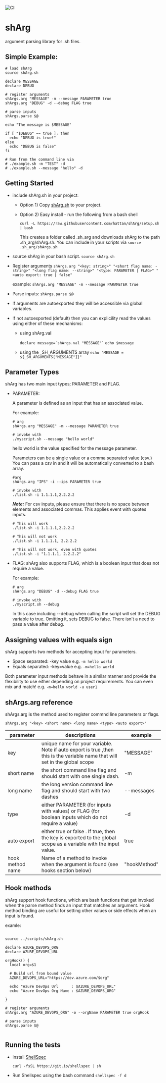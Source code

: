 ![CI](https://github.com/hattan/shArg/workflows/CI/badge.svg)

# shArg
argument parsing library for .sh files. 


## Simple Example:

```shell
# load shArg
source shArg.sh

declare MESSAGE
declare DEBUG

# register arguments
shArgs.arg "MESSAGE" -m --message PARAMETER true
shArgs.arg "DEBUG" -d --debug FLAG true

# parse inputs
shArgs.parse $@

echo "The message is $MESSAGE"

if [ "$DEBUG" == true ]; then
  echo "DEBUG is true!"
else
  echo "DEBUG is false"
fi

# Run from the command line via
# ./example.sh -m "TEST" -d
# ./example.sh --message "hello" -d
```

## Getting Started

* include shArg.sh in your project:
  * Option 1) Copy [shArg.sh](scripts/shArg.sh) to your project. 
  * Option 2) Easy install - run the following from a bash shell 
  
    `curl -L https://raw.githubusercontent.com/hattan/shArg/setup.sh | bash`

    This creates a folder called .sh_arg and downloads shArg to the path .sh_arg/shArg.sh. You can include in your scripts via `source .sh_arg/shArgs.sh`

* source shArg in your bash script.
  ```source shArg.sh```
* Register arguments
  ```shArgs.arg "<key: string>" "<short flag name: -string>" "<long flag name: --string>" "<type: PARAMETER | FLAG>" "<auto export: true | false"```

  example: ```shArgs.arg "MESSAGE" -m --message PARAMETER true```

* Parse inputs: ```shArgs.parse $@```

 * If arguments are autoexported they will be accessible via global variables.
*  If not autoexported (default) then you can explicility read the values using either of these mechanisms:

    * using shArg.val

      ``` declare message=`shArgs.val "MESSAGE"` ```
      ``` echo $message ```

    * using the _SH_ARGUMENTS array
      ``` echo "MESSAGE = ${_SH_ARGUMENTS["MESSAGE"]}" ```

## Parameter Types

shArg has two main input types; PARAMETER and FLAG. 

* PARAMETER:

  A parameter is defined as an input that has an associated value.

  For example: 

  ```shell
  # arg
  shArgs.arg "MESSAGE" -m --message PARAMETER true

  # invoke with
  ./myscript.sh --message "hello world"
  ```

  hello world is the value specified for the message parameter.

  Parameters can be a single value or a comma separated value (csv.) You can pass a csv in and it will be automatically converted to a bash array.

  ```shell
  #arg 
  shArgs.arg "IPS" -i --ips PARAMETER true 

  # invoke with
  ./list.sh -i 1.1.1.1,2.2.2.2
  ```

  ***Note:*** For csv inputs, please ensure that there is no space between elements and associated commas. This applies event with quotes inputs.

  ```shell
  # This will work
  ./list.sh -i 1.1.1.1,2.2.2.2

  # This will not work
  ./list.sh -i 1.1.1.1, 2.2.2.2

  # This will not work, even with quotes
  ./list.sh -i "1.1.1.1, 2.2.2.2"
  ```

* FLAG:
  shArg also supports FLAG, which is a boolean input that does not require a value.

  For example:

  ```shell
  # arg 
  shArgs.arg "DEBUG" -d --debug FLAG true

  # invoke with
  ./myscript.sh --debug
  ```

  In this case including --debug when calling the script will set the DEBUG variable to true. Omitting it, sets DEBUG to false. There isn't a need to pass a value after debug.

## Assigning values with equals sign

shArg supports two methods for accepting input for parameters.

* Space separated: -key value  e.g. `-m hello world`
* Equals separated: -key=value e.g. `-m=hello world`

Both parameter input methods behave in a similar manner and provide the flexibility to use either depending on project requirements. You can even mix and match! e.g. `-m=hello world -u user1`

## shArgs.arg reference

shArgs.arg is the method used to register commnd line parameters or flags.

  ```shArgs.arg "<key> <short name> <long name> <type> <auto export>"```

|parameter| descriptions| example|
----------|-------------|--------|
| key | unique name for your variable. Note if auto export is true ,then this is the variable name that will set in the global scope| "MESSAGE"
| short name | the short command line flag and should start with one single dash.| -m
| long name | the long version command line flag and should start with two dashes | --messages
|type| either PARAMETER (for inputs with values) or FLAG (for boolean inputs which do not require a value) | -d
|auto export| either true or false . If true, then the key is exported to the global scope as a variable with the input value.| true
|hook method name| Name of a method to invoke when the argument is found (see hooks section below)| "hookMethod"

## Hook methods

shArg support hook functions, which are bash functions that get invoked when the parse method finds an input that matches an argument. Hook method binding are useful for setting other values or side effects when an input is found.

examle:

```shell

source ../scripts/shArg.sh

declare AZURE_DEVOPS_ORG
declare AZURE_DEVOPS_URL

orgHook() {
  local org=$1

  # Build url from bound value
  AZURE_DEVOPS_URL="https://dev.azure.com/$org"

  echo "Azure DevOps Url      : $AZURE_DEVOPS_URL"
  echo "Azure DevOps Org Name : $AZURE_DEVOPS_ORG"

}

# register arguments
shArgs.arg "AZURE_DEVOPS_ORG" -o --orgName PARAMETER true orgHook

# parse inputs
shArgs.parse $@


```

## Running the tests

* Install [ShellSpec](https://github.com/shellspec/shellspec#installation)
  
  ```curl -fsSL https://git.io/shellspec | sh```

* Run Shellspec using the bash command ```shellspec -f d```
